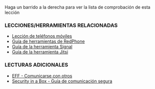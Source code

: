 [Title]: # (¿Y ahora qué?)
[Difficulty]: # (Avanzado)
[Order]: # (6)

Haga un barrido a la derecha para ver la lista de comprobación de esta lección

### LECCIONES/HERRAMIENTAS RELACIONADAS

* [Lección de teléfonos móviles](umbrella://lesson/mobile-phones)
* [Guía de herramientas de RedPhone](umbrella://lesson/redphone)
* [Guía de la herramienta Signal](umbrella://lesson/signal)
* [Guía de la herramienta Jitsi](umbrella://lesson/jitsi)

### LECTURAS ADICIONALES

* [EFF - Comunicarse con otros](https://ssd.eff.org/en/module/communicating-others)
* [Security in a Box - Guía de comunicación segura](https://securityinabox.org/en/guide/secure-communication)